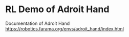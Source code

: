 # RL Demo of Adroit Hand

Documentation of Adroit Hand https://robotics.farama.org/envs/adroit_hand/index.html